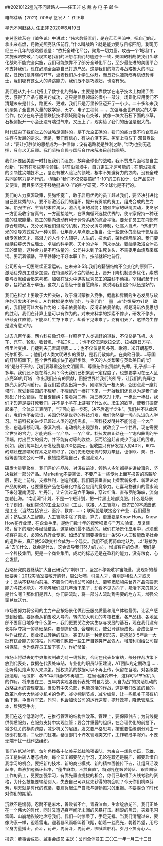 ##20210122星光不问赶路人——任正非
总 裁 办 电 子 邮 件
 
电邮讲话【2021】006号           签发人： 任正非
 
星光不问赶路人
任正非   2020年6月19日

克劳塞维茨在《战争论》中讲过：“伟大的将军们，是在茫茫黑暗中，把自己的心拿出来点燃，用微光照亮队伍前行。”什么叫战略？就是能力要与目标匹配。我司历经三十几年的战略假设是：“依托全球化平台，聚焦一切力量，攻击一个‘城墙口’，实施战略突破。”而现实是我们的理想与我们的遭遇不一致，美国的制裁使我们全球化战略不能完全实施，我们可能依靠不了部分全球化平台，至少最先进的美国平台不支持我们。现在必须全面靠自己打造产品，这是我们的能力与战略极大的不匹配，是我们最薄弱的环节，逼着我们从小学生做起，而且要快速跳级再跳级到博士，我们哪有这么大的弹跳能力。我们既不是巧媳妇，也没有米。
 
我们是从九十年代搭上了数字化的列车，主要是依靠数学在电子技术上构建了优势，获得了产品与服务的成功，这只是信息领域的很小一部分。场景化应用我们不清楚未来是什么，路更长、更难，我们只是万里长征迈开了一小步。二十多年来我们聚集了全世界大量的数学家、天才、电子工程师……，加强与全世界顶尖的大学合作，仅仅在电子通信联接技术领域刚刚有点突破，就像一块大石板下面的小草，石板刚扳开一小会还没有喘过气来，又压上了，现实给了我们的压强是很大的。
 
时代证实了我们过去的战略是偏斜的，是不完全正确的，我们的能力很不符合现实生存与发展的需求。但是，我们有信心、有决心活下来。美军上将马丁·邓普西说过：“要让打胜仗的思想成为一种信仰；没有退路就是胜利之路。”华为也别无选择，只有义无反顾。我们坚持自强与国际合作来解决目前的困境。
 
我们不要因美国一时打压我们而沮丧，放弃全球化的战略。我不赞成片面地提自主创新，“只有在那些非引领性、非前沿领域中，自力更生才是可能的；在前沿领域的引领性尖端技术上，是没有被人验证的领域，根本不知道努力的方向，没有全球共同的努力是不行的。（施展）”我们不仅仅要搞好“1-10”的工程设计，让产品又好又便宜，而且要坚定不移地挺进“0-1”的科学研究，不全球化是不行的。
 
我们的人力资源政策，要胸怀宽广，敢于启用优秀的员工超过我们，要坚决引进比自己更优秀的人。要不断激活我们的组织，提升有贡献的员工，组成合成的生力军。加强主官、主管的末位淘汰，激活组织的潜能；加强专家的纵向流动，使专家一方面吸收宇宙真气，一方面接地气，在纵向循环选拔优秀的，使专家保持一种旺盛的进取能量。员工的横向流动有利于评价系统的综合平衡。要允许员工在内部有序合理流动，充分发挥他们潜能的机制，充分发挥导师制，让高人指点、“佛祖”开光的引导方式成为一种习惯，让年青人早点走上担当。让一些退休的高级干部及高级专家给天才、高潜力的人作个人辅导，人生的，技术的，架构理解型的。我们要继续招募优秀应届生、卓越的科学家、天才的少年一同来参战，要继续激活全体员工的潜能，这种合力是不可估量的。公司并未到了生死关头，不需要用血烧热来炼钢。要沉着镇静，平平静静地干好本职工作，按部就班地前行。
 
公司所有一切要继续正常运转。在未来3-5年我们的薪酬结构不会变化的原则下，激活优秀员工进步加速。在待遇政策不变的基础上，晋升下降机制逐步优化，素质要与贡献结合起来考核，加强在战火中选拔优秀员工的路线不动摇。宰相必起于州郡，猛将必发于卒伍。这次几百高级干部自愿降级，就说明我们这个队伍是好的。
 
我们在科学上要敢于大胆突破，敢于将鸿蒙推入竞争，鲲鹏和昇腾的生态发展与软件的开发决不停步。AI的数据是本地化的，与我们的“一圈一点”的发展方针是一致的，我们是可以大有作为的；冯诺依曼架构、反冯诺依曼架构，都是冯诺依曼思想的胜利，我们在计算上是可以有作为的。对未来科学的探索不停步，研发不停步，继续勇往直前。不能以后生存下来了，却看不见未来了。没有明天了，这样的生存是没有意义的。
 
过去几百年来，西方科技像灯塔一样照亮了人类追赶的道路，不仅仅是飞机、火车、汽车、轮船、收音机、卡拉OK……；也不仅仅是欧拉公式、拉格朗日方程、傅里叶变换、门捷列夫元素周期表……；也不仅仅是贝多芬、歌德、米开朗基罗、托尔斯泰……；他们对人类文明进步的贡献，是我们敬仰的。在美欧日俄……等国的灯塔照耀下，整个世界都加快了追赶步伐。今天的人类繁荣与英欧美日的“灯塔”是分不开的。我们要尊重这些文明国家、尊重先作出贡献的先辈。孔子都二千多年，我们还不是在尊孔吗？今天我们已积累到一定程度了，也想要学习在无人区点亮5G的灯塔，作出我们应有的贡献，回报世界给我们的引导，让我们的光辉也照亮大家共同前行。当我们尝试迈出第一步，刚刚擦亮一根火柴，企图点亮一座灯塔时，就受到美国的不理解，不理智的一棒打下来，一开始我们还真以为是我们合规犯了什么错误，在自查自纠；接着第二棒、第三棒又打下来，一棒比一棒狠，我们才知道是要打死我们，并不是小羊在上游喝了什么水。求生的欲望，使我们振奋起来了。全体员工表明了，“宁可向前一步死，决不后退半步生”。我们并不以此灰心，我们也不会怨恨，美国仍然是世界的科技灯塔，我们仍然要一切向先进的人学习。当前科技的进步已超过人类的迫切需求，一项科技发明并不能创造一个大产业、创造超额利润。像蒸汽机、电动机的出现那样，就改变了一个世界，现在需要全世界的合力，才能完成一个产品、一个产业。科技发展正处在一个饱和曲线的平顶端，付出巨大的努力，并不能有对等的收益，反而给追赶者减少了追赶的困难。例如，我们每年投入研发经费是200亿美元，但收益只有研发投入的40%，60%的蜡烛在黑暗的探索之路燃尽了。我们仍无怨无悔的努力攀登，也像欧、美、日、俄等国领先公司一样，像蜡烛燃烧自己，也照亮别人。
 
研发力量要聚焦。我们评价产品线，对没有前途、领路人多年都是在讲故事的，坚决裁掉一部分产品。Marketing不要空谈，不要产生一些专为上面写报告的高薪阶层，要走上前线，支撑胜利，创造利润。我们既要垂直向上探索新技术、新理论对产品的影响，也要重视产品在场景化中组合应用的竞争力。让喜马拉雅山的雪水流下来浇灌南泥湾、牡丹江，让它流过马六甲海峡，穿过红海、直布罗陀海峡，流向加勒比海。“南泥湾”计划，不是一个短计划，把一片黑土地都浇肥。什么是场景化？例如，我们常说的工业互联网（工业、联接、人工智能），首先它的本质应该是工业（当然包括农业、医疗、教育……）；联网就是联接这个产业，我们最熟悉；然后是人工智能。人工智能中除了算法、算力，更重要是Know How。Know How在行业里、在企业手里，是他们数十年的摸索积累与千万次验证，反复建模，留下的理论与经验结晶，这是我们最不熟悉的。我们在场景化应用中，必须重视客户需求，必须依靠行业专家，如煤矿军团要探索出一条5G+人工智能改变社会的道路来，真正使5G改变社会成为一个现实。我们不能再简单地认为，以“联接为主”去加什么，就会是什么，这会误导我们努力的方向，增加客户的负担。我们是一个科技集团，更是一个商业集团，成功的标志还是在盈利的能力，没有粮食，心会发慌。
 
战略研究院要继续扩大自己研究的“喇叭口”，坚定不移吸收宇宙能量，发现新的基础要素；2012实验室要敞开胸怀，周公吐哺，引进人才，特别是稀缺人才或天才；坚决不移地向前进，不要你们考虑公司的财力。要积累起领先世界产品的要素能力与技术能力。不能等我们过几年活下来了，却看不见方向了，那活下来的意义是什么呢？那你们是罪人。你们要流动，将一部分人流动到需要的地方去，增强公司总体活力。
 
市场要努力将公司的主力产品按场景化做到云服务质量和用户体验最优，让客户感觉到价值。要逐渐从销售收入导向，转向加大利润的考核权重，各产品线、各地区部不要盲目地争夺什么第一，我们更要关注夯实生存与发展的基石，现在我们没有长期争夺第一的基础条件。要创造价值、合理利润，使公司健康成长。合成营是一种作战模式、商业模式转换的载体。突击队是一种组织形态，是造就3-5年后一大批有综合能力的领袖。同时我们也把一些生产自救类产品做大，增加利润给公司提供保障，也为保存员工留下实力，作好储备。
 
市场上将过去的中央集权制改为对一线授权，合同在代表处审结，部分作战决策下放到代表处，数据在代表处审结，专业化的职员队伍建设，AT团队的定期改组……让听得见炮声的人来决策。授权决策的数据可以不再上传，保留在当地，对各级数据透明，地区部、各BG中间组织不再加工，在当地接受审计，这样可以节省机关的作用。将来要在三、五年内实现各国代表处“村自为战、人自为战”的灵活机动的战略战术的管理变革。当没有中央总部，也能灵活的作战，这是我们改革的目的。改革也会大大地减少机关的负担，减少控制节点，减少编制，让一些机关干部有机会下连，争当将军去。同时，也会加快公司的运行速度，提升效率，降低管理成本，增强竞争力。
 
我们在这个低潮时代，在推行管理的结构性改革。管理上，要保障供应；为前线提供优质服务，在服务支持中实现监管；要合并重叠的组织，在合理优化的前提下，减少机关的横向跨度，减少机关的层级。发文要严格思考，按重要性级别分别由一级部门批准、二级部门批准。基层部门不许发管理类文件，工作联络单除外。不要无端干扰一线作战组织。
 
我们在低潮时期，每年仍拨备十亿美元给战略预备队，为来自一线的功臣、英雄、员工提供转人磨芯机会。每个员工都要努力学习，无论在职还是脱产，都要珍惜自我学习的机会，要把新的技术、新的商业模式、新的精神面貌传下去，让组织活泼起来，血液加速循环起来。“蓬生麻中，不扶自直”。特别是在艰苦地区、艰苦国家工作的员工，更要加强学习，有优先垂直提拔的机会，你们已取得了火线考验的资格，为什么技能要输给别人，失去自己可以优先获得的机会呢？今天你们桃李芬芳，明天就是时代的栋梁，要肩负起生产自救与蓬勃振兴的重担。不要辜负了时代对你们的期望。
 
沉默不是懦弱，忍耐不是麻木，善败者不亡。青春泣血，生命绽放光芒。我们正处在一个伟大的时代，同时又遭遇百年闻所未闻的风暴打击。翻滚的黑云，夹着电闪雷鸣、山崩地裂般地席卷我们。我们一时惊呆了，手足无措。当我们清醒过来，要像海燕一样，迎着雷电，迎着暴风雨嘶叫着飞翔，朝着一丝亮光，朝着希望，用尽全身力量搏击，奋斗，前进，再奋斗，再前进，嘶喊着胜利。岁月不负有心人。
 
报送：董事会成员、监事会成员
主送：公司全体员工
二〇二一年一月二十二日